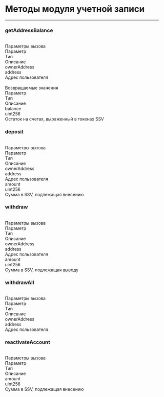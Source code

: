 # Методы модуля учетной записи
___
<h3><span class="ssv-text-bg">getAddressBalance</span></h3>
<br/>
<span>Параметры вызова</span>

<div class="ssv-table-3col  ssv-table">
  <div class="ssv-cell ssv-text-bold">
    <span>Параметр</span>
  </div>
  <div class="ssv-cell ssv-text-bold">
     <span>Тип</span>
  </div>
  <div class="ssv-cell ssv-text-bold">
     <span>Описание</span>
  </div>

  <div class="ssv-cell">
     <span>ownerAddress</span>
  </div>
  <div class="ssv-cell">
    <span>address</span>
  </div>
  <div class="ssv-cell">
    <span>Адрес пользователя</span>
  </div>
</div>

<br/>
<span>Возвращаемые значения</span>

<div class="ssv-table-3col  ssv-table">
  <div class="ssv-cell ssv-text-bold">
    <span>Параметр</span>
  </div>
  <div class="ssv-cell ssv-text-bold">
     <span>Тип</span>
  </div>
  <div class="ssv-cell ssv-text-bold">
     <span>Описание</span>
  </div>

  <div class="ssv-cell">
     <span>balance</span>
  </div>
  <div class="ssv-cell">
    <span>uint256</span>
  </div>
  <div class="ssv-cell">
    <span>Остаток на счетах, выраженный в токенах SSV</span>
  </div>

</div>

<h3><span class="ssv-text-bg">deposit</span></h3>
<br/>
<span>Параметры вызова</span>
<div class="ssv-table-3col  ssv-table">
  <div class="ssv-cell ssv-text-bold">
    <span>Параметр</span>
  </div>
  <div class="ssv-cell ssv-text-bold">
     <span>Тип</span>
  </div>
  <div class="ssv-cell ssv-text-bold">
     <span>Описание</span>
  </div>

  <div class="ssv-cell">
     <span>ownerAddress</span>
  </div>
  <div class="ssv-cell">
    <span>address</span>
  </div>
  <div class="ssv-cell">
    <span>Адрес пользователя</span>
  </div>

  <div class="ssv-cell">
     <span>amount</span>
  </div>
  <div class="ssv-cell">
    <span>uint256</span>
  </div>
  <div class="ssv-cell">
    <span>Сумма в SSV, подлежащая внесению</span>
  </div>
</div>

<h3><span class="ssv-text-bg">withdraw</span></h3>
<br/>
<span>Параметры вызова</span>
<div class="ssv-table-3col  ssv-table">
  <div class="ssv-cell ssv-text-bold">
    <span>Параметр</span>
  </div>
  <div class="ssv-cell ssv-text-bold">
     <span>Тип</span>
  </div>
  <div class="ssv-cell ssv-text-bold">
     <span>Описание</span>
  </div>

  <div class="ssv-cell">
     <span>ownerAddress</span>
  </div>
  <div class="ssv-cell">
    <span>address</span>
  </div>
  <div class="ssv-cell">
    <span>Адрес пользователя</span>
  </div>

  <div class="ssv-cell">
     <span>amount</span>
  </div>
  <div class="ssv-cell">
    <span>uint256</span>
  </div>
  <div class="ssv-cell">
    <span>Сумма в SSV, подлежащая выводу</span>
  </div>
</div>

<h3><span class="ssv-text-bg">withdrawAll</span></h3>
<br/>
<span>Параметры вызова</span>
<div class="ssv-table-3col  ssv-table">
  <div class="ssv-cell ssv-text-bold">
    <span>Параметр</span>
  </div>
  <div class="ssv-cell ssv-text-bold">
     <span>Тип</span>
  </div>
  <div class="ssv-cell ssv-text-bold">
     <span>Описание</span>
  </div>

  <div class="ssv-cell">
     <span>ownerAddress</span>
  </div>
  <div class="ssv-cell">
    <span>address</span>
  </div>
  <div class="ssv-cell">
    <span>Адрес пользователя</span>
  </div>
</div>

<h3><span class="ssv-text-bg">reactivateAccount</span></h3>
<br/>
<span>Параметры вызова</span>
<div class="ssv-table-3col  ssv-table">
  <div class="ssv-cell ssv-text-bold">
    <span>Параметр</span>
  </div>
  <div class="ssv-cell ssv-text-bold">
     <span>Тип</span>
  </div>
  <div class="ssv-cell ssv-text-bold">
     <span>Описание</span>
  </div>

  <div class="ssv-cell">
     <span>amount</span>
  </div>
  <div class="ssv-cell">
    <span>uint256</span>
  </div>
  <div class="ssv-cell">
    <span>Сумма в SSV, подлежащая внесению</span>
  </div>
</div>
